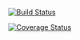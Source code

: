 
[![Build Status](https://travis-ci.org/omarabboud/cs207binsearch.svg?branch=master)](https://travis-ci.org/omarabboud/cs207binsearch)

[![Coverage Status](https://coveralls.io/repos/github/omarabboud/cs207binsearch/badge.svg?branch=master)](https://coveralls.io/github/omarabboud/cs207binsearch?branch=master)